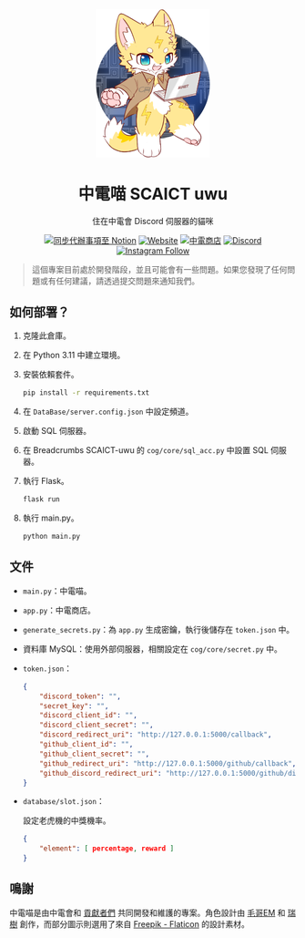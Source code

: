 <div align="center">
<img src="uwu.png" width="200px" alt="中電喵 SCAICT uwu">

# 中電喵 SCAICT uwu

住在中電會 Discord 伺服器的貓咪

[![同步代辦事項至 Notion](https://github.com/SCAICT/SCAICT-uwu/actions/workflows/notion.yml/badge.svg?event=issues)](https://github.com/SCAICT/SCAICT-uwu/actions/workflows/notion.yml)
[![Website](https://img.shields.io/website?label=官方網站&&url=https%3A%2F%2Fscaict.org%2F)](https://scaict.org/)
[![中電商店](https://img.shields.io/website?label=中電商店&&url=https%3A%2F%2Fstore.scaict.org%2F)](https://store.scaict.org/)
[![Discord](https://img.shields.io/discord/959823904266944562?label=Discord&logo=discord&)](https://dc.scaict.org)
[![Instagram Follow](https://img.shields.io/badge/follow-%40scaict.tw-pink?&logo=instagram)](https://www.instagram.com/scaict.tw/)

</div>

> 這個專案目前處於開發階段，並且可能會有一些問題。如果您發現了任何問題或有任何建議，請透過提交問題來通知我們。

## 如何部署？

1. 克隆此倉庫。
2. 在 Python 3.11 中建立環境。
3. 安裝依賴套件。

   ```bash
   pip install -r requirements.txt
   ```

4. 在 `DataBase/server.config.json` 中設定頻道。
5. 啟動 SQL 伺服器。
6. 在 Breadcrumbs SCAICT-uwu 的 `cog/core/sql_acc.py` 中設置 SQL 伺服器。

7. 執行 Flask。

   ```bash
   flask run
   ```

8. 執行 main.py。

   ```bash
   python main.py
   ```

## 文件

* `main.py`：中電喵。
* `app.py`：中電商店。
* `generate_secrets.py`：為 `app.py` 生成密鑰，執行後儲存在 `token.json` 中。
* 資料庫 MySQL：使用外部伺服器，相關設定在 `cog/core/secret.py` 中。
* `token.json`：

  ```json
  {
      "discord_token": "",
      "secret_key": "",
      "discord_client_id": "",
      "discord_client_secret": "",
      "discord_redirect_uri": "http://127.0.0.1:5000/callback",
      "github_client_id": "",
      "github_client_secret": "",
      "github_redirect_uri": "http://127.0.0.1:5000/github/callback",
      "github_discord_redirect_uri": "http://127.0.0.1:5000/github/discord-callback"
  }
  ```

* `database/slot.json`：

  設定老虎機的中獎機率。

  ```json
  {
      "element": [ percentage, reward ]
  }
  ```

## 鳴謝

中電喵是由中電會和 [貢獻者們](https://github.com/SCAICT/SCAICT-uwu/graphs/contributors) 共同開發和維護的專案。角色設計由 [毛哥EM](https://elvismao.com/) 和 [瑞樹](https://www.facebook.com/ruishuowo) 創作，而部分圖示則選用了來自 [Freepik - Flaticon](https://www.flaticon.com/free-icons/slot-machine) 的設計素材。
